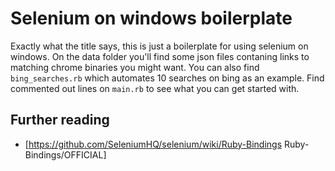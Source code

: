 # Selenium on windows boilerplate
Exactly what the title says, this is just a boilerplate for using selenium on windows.
On the data folder you'll find some json files contaning links to matching chrome binaries you might want.
You can also find `bing_searches.rb` which automates 10 searches on bing as an example.
Find commented out lines on `main.rb` to see what you can get started with.
## Further reading
* [https://github.com/SeleniumHQ/selenium/wiki/Ruby-Bindings Ruby-Bindings/OFFICIAL]
